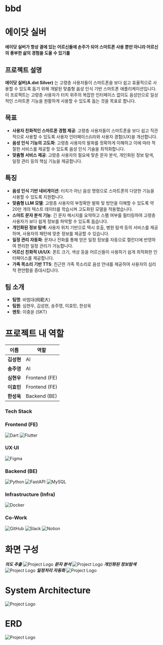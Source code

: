# bbd

# 에이닷 실버

**에이닷 실버가 항상 곁에 있는 어르신들에 손주가 되어 스마트폰 사용 뿐만 아니라 어르신의 풍부한 삶의 경험을 도울 수 있기를**

## 프로젝트 설명
**에이닷 실버(A.dot Silver)** 는 고령층 사용자들이 스마트폰을 보다 쉽고 효율적으로 사용할 수 있도록 돕기 위해 개발된 맞춤형 음성 인식 기반 스마트폰 애플리케이션입니다. 이 프로젝트는 고령층 사용자가 터치 위주의 복잡한 인터페이스 없이도 음성만으로 일상적인 스마트폰 기능을 원활하게 사용할 수 있도록 돕는 것을 목표로 합니다.

## 목표
- **사용자 친화적인 스마트폰 경험 제공**: 고령층 사용자들이 스마트폰을 보다 쉽고 직관적으로 사용할 수 있도록 사용자 인터페이스(UI)와 사용자 경험(UX)을 개선합니다.
- **음성 인식 기능의 고도화**: 고령층 사용자의 발화를 정확하게 이해하고 이에 따라 적절한 서비스를 제공할 수 있도록 음성 인식 기술을 최적화합니다.
- **맞춤형 서비스 제공**: 고령층 사용자의 필요에 맞춘 문자 분석, 개인화된 정보 탐색, 일정 관리 등의 핵심 기능을 제공합니다.

## 특징
- **음성 인식 기반 네비게이션**: 터치가 아닌 음성 명령으로 스마트폰의 다양한 기능을 사용할 수 있도록 지원합니다.
- **맞춤형 LLM 모델**: 고령층 사용자의 부정확한 발화 및 방언을 이해할 수 있도록 약 20만 개의 텍스트 데이터를 학습시켜 고도화된 모델을 적용했습니다.
- **스마트 문자 분석 기능**: 긴 문자 메시지를 요약하고 스팸 여부를 필터링하여 고령층 사용자가 보다 쉽게 정보를 파악할 수 있도록 돕습니다.
- **개인화된 정보 탐색**: 사용자 위치 기반으로 택시 호출, 병원 탐색 등의 서비스를 제공하며, 사용자의 패턴에 맞춘 정보를 제공할 수 있습니다.
- **일정 관리 자동화**: 문자나 전화를 통해 얻은 일정 정보를 자동으로 캘린더에 반영하여 편리한 일정 관리가 가능합니다.
- **어르신 친화적 UI/UX**: 폰트 크기, 색상 등을 어르신들이 사용하기 쉽게 최적화한 인터페이스를 제공합니다.
- **가족 목소리 기반 TTS**: 친근한 가족 목소리로 음성 안내를 제공하여 사용자의 심리적 편안함을 증대시킵니다.

## 팀 소개
- **팀명**: 비범대(飛範大)
- **팀원**: 심현우, 김성현, 송주영, 이효민, 한성욱
- **멘토**: 이중윤 (SKT)

# 프로젝트 내 역할
| 이름       | 역할       |  
|------------|------------|
| **김성현** | AI         |  
| **송주영** | AI         |  
| **심현우** | Frontend (FE) |  
| **이효민** | Frontend (FE) |  
| **한성욱** | Backend (BE)  |


### Tech Stack

### Frontend (FE)
![Dart](https://img.shields.io/badge/Dart-0175C2?style=for-the-badge&logo=dart&logoColor=white)
![Flutter](https://img.shields.io/badge/Flutter-02569B?style=for-the-badge&logo=flutter&logoColor=white)

### UX·UI
![Figma](https://img.shields.io/badge/Figma-F24E1E?style=for-the-badge&logo=figma&logoColor=white)

### Backend (BE)
![Python](https://img.shields.io/badge/Python-3776AB?style=for-the-badge&logo=python&logoColor=white)
![FastAPI](https://img.shields.io/badge/FastAPI-009688?style=for-the-badge&logo=fastapi&logoColor=white)
![MySQL](https://img.shields.io/badge/MySQL-4479A1?style=for-the-badge&logo=mysql&logoColor=white)

### Infrastructure (Infra)
![Docker](https://img.shields.io/badge/Docker-2496ED?style=for-the-badge&logo=docker&logoColor=white)

### Co-Work
![GitHub](https://img.shields.io/badge/GitHub-181717?style=for-the-badge&logo=github&logoColor=white)
![Slack](https://img.shields.io/badge/Slack-4A154B?style=for-the-badge&logo=slack&logoColor=white)
![Notion](https://img.shields.io/badge/Notion-000000?style=for-the-badge&logo=notion&logoColor=white)


# 화면 구성
***의도 추출***
![Project Logo](be/img/3.png)
***문자 분석***
![Project Logo](be/img/4.png)
***개인화된 정보탐색***
![Project Logo](be/img/5.png)
***일정처리 자동화***
![Project Logo](be/img/6.png)


# System Architecture
![Project Logo](be/img/1.png)

# ERD
![Project Logo](be/img/2.png)
